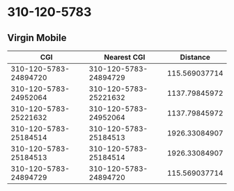 # 310-120-5783
## Virgin Mobile


| CGI | Nearest CGI | Distance |
|-----|-------------|----------|
| 310-120-5783-24894720 | 310-120-5783-24894729 | 115.569037714 |
| 310-120-5783-24952064 | 310-120-5783-25221632 | 1137.79845972 |
| 310-120-5783-25221632 | 310-120-5783-24952064 | 1137.79845972 |
| 310-120-5783-25184514 | 310-120-5783-25184513 | 1926.33084907 |
| 310-120-5783-25184513 | 310-120-5783-25184514 | 1926.33084907 |
| 310-120-5783-24894729 | 310-120-5783-24894720 | 115.569037714 |
